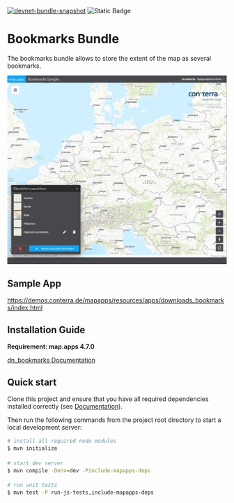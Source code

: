 [![devnet-bundle-snapshot](https://github.com/conterra/mapapps-bookmarks/actions/workflows/devnet-bundle-snapshot.yml/badge.svg)](https://github.com/conterra/mapapps-bookmarks/actions/workflows/devnet-bundle-snapshot.yml)
![Static Badge](https://img.shields.io/badge/tested_for_map.apps-4.17.0-%20?labelColor=%233E464F&color=%232FC050)
# Bookmarks Bundle
The bookmarks bundle allows to store the extent of the map as several bookmarks.

![Screenshot App](https://github.com/conterra/mapapps-bookmarks/blob/main/screenshot.JPG)

## Sample App
https://demos.conterra.de/mapapps/resources/apps/downloads_bookmarks/index.html

## Installation Guide
**Requirement: map.apps 4.7.0**

[dn_bookmarks Documentation](https://github.com/conterra/mapapps-bookmarks/tree/main/src/main/js/bundles/dn_bookmarks)

## Quick start

Clone this project and ensure that you have all required dependencies installed correctly (see [Documentation](https://docs.conterra.de/en/mapapps/latest/developersguide/getting-started/set-up-development-environment.html)).

Then run the following commands from the project root directory to start a local development server:

```bash
# install all required node modules
$ mvn initialize

# start dev server
$ mvn compile -Denv=dev -Pinclude-mapapps-deps

# run unit tests
$ mvn test -P run-js-tests,include-mapapps-deps
```
